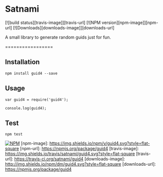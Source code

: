 # Satnami 

[![build status][travis-image]][travis-url]
[![NPM version][npm-image]][npm-url]
[![Downloads][downloads-image]][downloads-url]

A small library to generate random guids just for fun.

=================
## Installation

	npm install guid4 --save

## Usage

	var guid4 = require('guid4');
	
	console.log(guid4);
	
## Test

	npm test
	

[![NPM](https://nodei.co/npm/guid4.png?downloads=true&downloadRank=true&stars=true)](https://nodei.co/npm/guid4/)
[npm-image]: https://img.shields.io/npm/v/guid4.svg?style=flat-square
[npm-url]: https://npmjs.org/package/guid4
[travis-image]: https://img.shields.io/travis/satnami/guid4.svg?style=flat-square
[travis-url]: https://travis-ci.org/satnami/guid4
[downloads-image]: http://img.shields.io/npm/dm/guid4.svg?style=flat-square
[downloads-url]: https://npmjs.org/package/guid4
